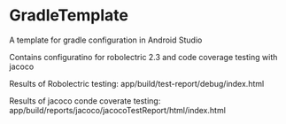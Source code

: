 GradleTemplate
==============

A template for gradle configuration in Android Studio

Contains configuratino for robolectric 2.3 and code coverage testing with jacoco

Results of Robolectric testing: app/build/test-report/debug/index.html

Results of jacoco conde coverate testing: app/build/reports/jacoco/jacocoTestReport/html/index.html
